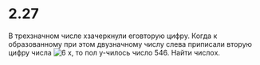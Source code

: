 # 2.27
В трехзначном числе xзачеркнули еговторую цифру. Когда к образованному при этом двузначному числу слева приписали вторую цифру числа ![6](https://user-images.githubusercontent.com/116034877/197478436-c669fa57-7bde-4988-834b-3debd4fd33c6.PNG)
x, то пол  у-чилось число 546. Найти числоx.
